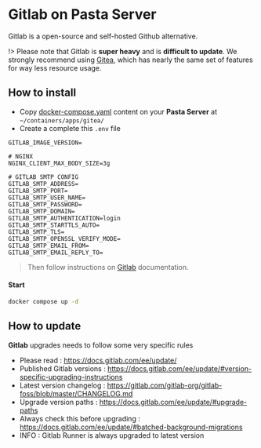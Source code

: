 # Gitlab on Pasta Server

Gitlab is a open-source and self-hosted Github alternative.

!> Please note that Gitlab is **super heavy** and is **difficult to update**. We strongly recommend using [Gitea](00.server/02.applications/00.gitea), which has nearly the same set of features for way less resource usage.


## How to install

- Copy [docker-compose.yaml](https://github.com/zouloux/pasta/tree/main/server/containers/apps/gitlab/docker-compose.yaml) content on your **Pasta Server** at `~/containers/apps/gitea/`
- Create a complete this `.env` file

```dotenv
GITLAB_IMAGE_VERSION=

# NGINX
NGINX_CLIENT_MAX_BODY_SIZE=3g

# GITLAB SMTP CONFIG
GITLAB_SMTP_ADDRESS=
GITLAB_SMTP_PORT=
GITLAB_SMTP_USER_NAME=
GITLAB_SMTP_PASSWORD=
GITLAB_SMTP_DOMAIN=
GITLAB_SMTP_AUTHENTICATION=login
GITLAB_SMTP_STARTTLS_AUTO=
GITLAB_SMTP_TLS=
GITLAB_SMTP_OPENSSL_VERIFY_MODE=
GITLAB_SMTP_EMAIL_FROM=
GITLAB_SMTP_EMAIL_REPLY_TO=

```

> Then follow instructions on [Gitlab](https://docs.gitlab.com/ee) documentation.

#### Start
```bash
docker compose up -d
```

## How to update

**Gitlab** upgrades needs to follow some very specific rules
- Please read : https://docs.gitlab.com/ee/update/
- Published Gitlab versions : https://docs.gitlab.com/ee/update/#version-specific-upgrading-instructions
- Latest version changelog : https://gitlab.com/gitlab-org/gitlab-foss/blob/master/CHANGELOG.md
- Upgrade version paths : https://docs.gitlab.com/ee/update/#upgrade-paths
- Always check this before upgrading : https://docs.gitlab.com/ee/update/#batched-background-migrations
- INFO : Gitlab Runner is always upgraded to latest version